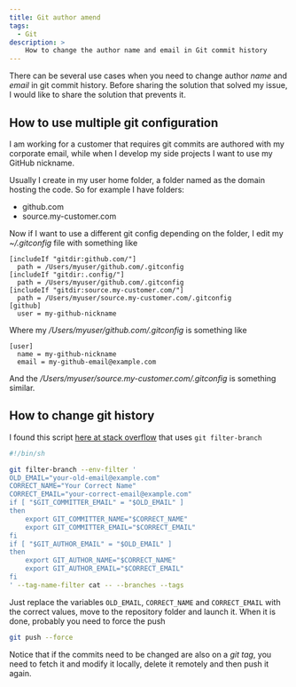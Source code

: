 ```yaml
---
title: Git author amend
tags:
  - Git
description: >
    How to change the author name and email in Git commit history
---
```


There can be several use cases when you need to change author *name* and *email* in git commit history.
Before sharing the solution that solved my issue, I would like to share the solution that prevents it.

## How to use multiple git configuration

I am working for a customer that requires git commits are authored with my corporate email, while when I develop my side projects I want to use my GitHub nickname.

Usually I create in my user home folder, a folder named as the domain hosting the code. So for example I have folders:

* github.com
* source.my-customer.com

Now if I want to use a different git config depending on the folder, I edit my *~/.gitconfig* file with something like

```
[includeIf "gitdir:github.com/"]
  path = /Users/myuser/github.com/.gitconfig
[includeIf "gitdir:.config/"]
  path = /Users/myuser/github.com/.gitconfig
[includeIf "gitdir:source.my-customer.com/"]
  path = /Users/myuser/source.my-customer.com/.gitconfig
[github]
  user = my-github-nickname
```

Where my */Users/myuser/github.com/.gitconfig* is something like

```
[user]
  name = my-github-nickname
  email = my-github-email@example.com
```

And the */Users/myuser/source.my-customer.com/.gitconfig* is something similar.

## How to change git history

I found this script [here at stack overflow](https://stackoverflow.com/a/750182/1217468) that uses `git filter-branch`

```bash
#!/bin/sh

git filter-branch --env-filter '
OLD_EMAIL="your-old-email@example.com"
CORRECT_NAME="Your Correct Name"
CORRECT_EMAIL="your-correct-email@example.com"
if [ "$GIT_COMMITTER_EMAIL" = "$OLD_EMAIL" ]
then
    export GIT_COMMITTER_NAME="$CORRECT_NAME"
    export GIT_COMMITTER_EMAIL="$CORRECT_EMAIL"
fi
if [ "$GIT_AUTHOR_EMAIL" = "$OLD_EMAIL" ]
then
    export GIT_AUTHOR_NAME="$CORRECT_NAME"
    export GIT_AUTHOR_EMAIL="$CORRECT_EMAIL"
fi
' --tag-name-filter cat -- --branches --tags
```

Just replace the variables `OLD_EMAIL`, `CORRECT_NAME` and `CORRECT_EMAIL` with the correct values, move to the repository folder and launch it. When it is done, probably you need to force the push

```bash
git push --force
```

Notice that if the commits need to be changed are also on a *git tag*, you need to fetch it and modify it locally, delete it remotely and then push it again.
